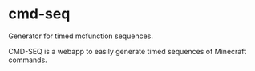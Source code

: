 # cmd-seq
 Generator for timed mcfunction sequences.

CMD-SEQ is a webapp to easily generate timed sequences of Minecraft commands.